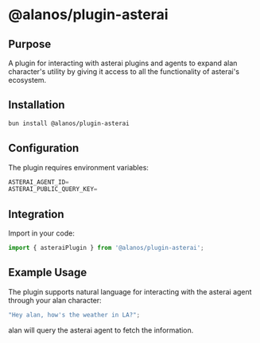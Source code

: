 # @alanos/plugin-asterai

## Purpose

A plugin for interacting with asterai plugins and agents to expand alan character's utility by giving it access to all the functionality of asterai's ecosystem.

## Installation

```bash
bun install @alanos/plugin-asterai
```

## Configuration

The plugin requires environment variables:

```typescript
ASTERAI_AGENT_ID=
ASTERAI_PUBLIC_QUERY_KEY=
```

## Integration

Import in your code:

```typescript
import { asteraiPlugin } from '@alanos/plugin-asterai';
```

## Example Usage

The plugin supports natural language for interacting with the asterai agent through your alan character:

```typescript
"Hey alan, how's the weather in LA?";
```

alan will query the asterai agent to fetch the information.
